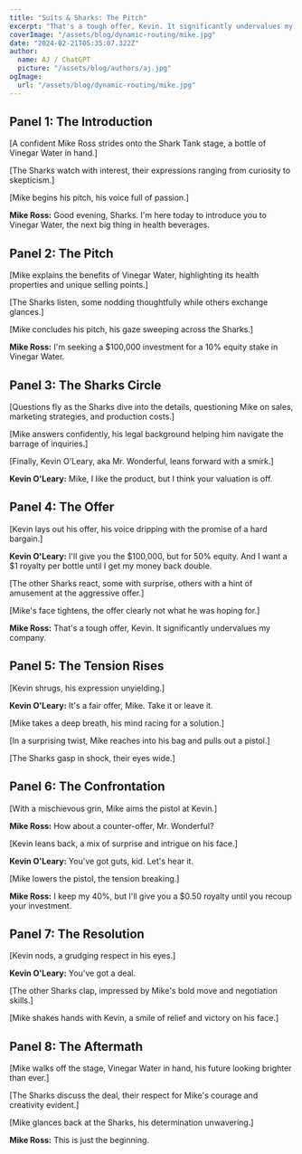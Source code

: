 ```yaml
---
title: "Suits & Sharks: The Pitch"
excerpt: "That's a tough offer, Kevin. It significantly undervalues my company."
coverImage: "/assets/blog/dynamic-routing/mike.jpg"
date: "2024-02-21T05:35:07.322Z"
author:
  name: AJ / ChatGPT
  picture: "/assets/blog/authors/aj.jpg"
ogImage:
  url: "/assets/blog/dynamic-routing/mike.jpg"
---
```


## Panel 1: The Introduction

[A confident Mike Ross strides onto the Shark Tank stage, a bottle of Vinegar Water in hand.]

[The Sharks watch with interest, their expressions ranging from curiosity to skepticism.]

[Mike begins his pitch, his voice full of passion.]

**Mike Ross:** Good evening, Sharks. I'm here today to introduce you to Vinegar Water, the next big thing in health beverages.

## Panel 2: The Pitch

[Mike explains the benefits of Vinegar Water, highlighting its health properties and unique selling points.]

[The Sharks listen, some nodding thoughtfully while others exchange glances.]

[Mike concludes his pitch, his gaze sweeping across the Sharks.]

**Mike Ross:** I'm seeking a $100,000 investment for a 10% equity stake in Vinegar Water.

## Panel 3: The Sharks Circle

[Questions fly as the Sharks dive into the details, questioning Mike on sales, marketing strategies, and production costs.]

[Mike answers confidently, his legal background helping him navigate the barrage of inquiries.]

[Finally, Kevin O'Leary, aka Mr. Wonderful, leans forward with a smirk.]

**Kevin O'Leary:** Mike, I like the product, but I think your valuation is off.

## Panel 4: The Offer

[Kevin lays out his offer, his voice dripping with the promise of a hard bargain.]

**Kevin O'Leary:** I'll give you the $100,000, but for 50% equity. And I want a $1 royalty per bottle until I get my money back double.

[The other Sharks react, some with surprise, others with a hint of amusement at the aggressive offer.]

[Mike's face tightens, the offer clearly not what he was hoping for.]

**Mike Ross:** That's a tough offer, Kevin. It significantly undervalues my company.

## Panel 5: The Tension Rises

[Kevin shrugs, his expression unyielding.]

**Kevin O'Leary:** It's a fair offer, Mike. Take it or leave it.

[Mike takes a deep breath, his mind racing for a solution.]

[In a surprising twist, Mike reaches into his bag and pulls out a pistol.]

[The Sharks gasp in shock, their eyes wide.]

## Panel 6: The Confrontation

[With a mischievous grin, Mike aims the pistol at Kevin.]

**Mike Ross:** How about a counter-offer, Mr. Wonderful?

[Kevin leans back, a mix of surprise and intrigue on his face.]

**Kevin O'Leary:** You've got guts, kid. Let's hear it.

[Mike lowers the pistol, the tension breaking.]

**Mike Ross:** I keep my 40%, but I'll give you a $0.50 royalty until you recoup your investment.

## Panel 7: The Resolution

[Kevin nods, a grudging respect in his eyes.]

**Kevin O'Leary:** You've got a deal.

[The other Sharks clap, impressed by Mike's bold move and negotiation skills.]

[Mike shakes hands with Kevin, a smile of relief and victory on his face.]

## Panel 8: The Aftermath

[Mike walks off the stage, Vinegar Water in hand, his future looking brighter than ever.]

[The Sharks discuss the deal, their respect for Mike's courage and creativity evident.]

[Mike glances back at the Sharks, his determination unwavering.]

**Mike Ross:** This is just the beginning.
